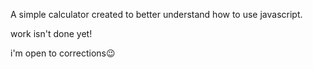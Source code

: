 A simple calculator created to better understand how to use javascript.

work isn't done yet!

i'm open to corrections😉
